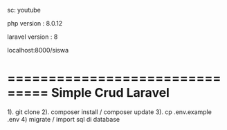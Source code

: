 sc: youtube

php version : 8.0.12

laravel version : 8


localhost:8000/siswa

===============================
Simple Crud Laravel
===============================
1). git clone 
2). composer install / composer update
3). cp .env.example .env
4) migrate / import sql di database
